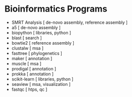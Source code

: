 # Bioinformatics Programs


- SMRT Analysis [ de-novo assembly, reference assembly ]
- a5 [ de-novo assembly ]
- biopython [ libraries, python ]
- blast [ search ]
- bowtie2 [ reference assembly ]
- clustalw [ msa ]
- fasttree [ phylogenetics ]
- maker [ annotation ]
- muscle [ msa ]
- prodigal [ annotation ]
- prokka [ annotation ]
- scikit-learn [ libraries, python ]
- seaview [ msa, visualization ]
- fastqc [ htps, qc ]
